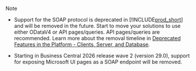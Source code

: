 > [!NOTE]
>
>- Support for the SOAP protocol is deprecated in [!INCLUDE[prod_short](prod_short.md)] and will be removed in the future. Start to move your solutions to use either ODataV4 or API pages/queries. API pages/queries are recommended. Learn more about the removal timeline in [Deprecated Features in the Platform - Clients, Server, and Database](../upgrade/deprecated-features-platform.md).
>
>- Starting in Business Central 2026 release wave 2 (version 29.0), support for exposing Microsoft UI pages as a SOAP endpoint will be removed. 